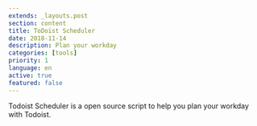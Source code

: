 ```yaml
---
extends: _layouts.post
section: content
title: ToDoist Scheduler
date: 2018-11-14
description: Plan your workday
categories: [tools]
priority: 1
language: en
active: true
featured: false
---
```

Todoist Scheduler is a open source script to help you plan your workday with Todoist.
